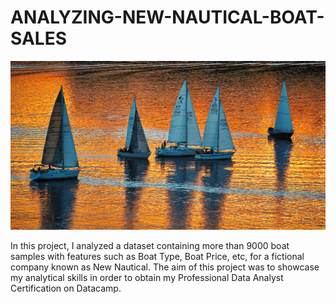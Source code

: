 # ANALYZING-NEW-NAUTICAL-BOAT-SALES

![](vidar-nordli-mathisen-U45J8RWFWvA-unsplash.jpg)

In this project, I analyzed a dataset containing more than 9000 boat samples with features such as Boat Type, Boat Price, etc, for a fictional company known as New Nautical. The aim of this project was to showcase my analytical skills in order to obtain my Professional Data Analyst Certification on Datacamp. 
